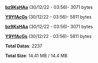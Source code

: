 [**bz9KsHAa**](/data/bz9KsHAa.txt) (30/12/22 - 03:56)- 3071 bytes

[**Y9YfAcGs**](/data/Y9YfAcGs.txt) (30/12/22 - 03:56)- 5811 bytes

[**bz9KsHAa**](/data/bz9KsHAa.txt) (30/12/22 - 03:56)- 3071 bytes

[**Y9YfAcGs**](/data/Y9YfAcGs.txt) (30/12/22 - 03:56)- 5811 bytes

**Total Datas**: 2237

**Total Size**: 14.41 MB / 14.4 MB